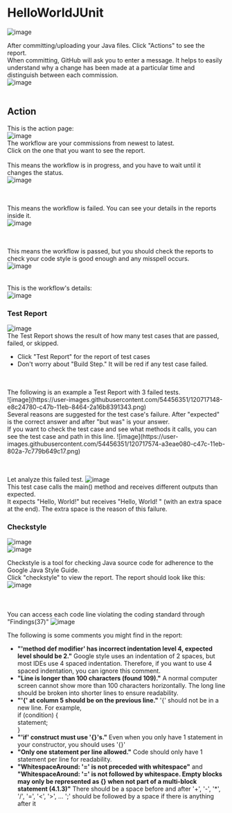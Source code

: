 # HelloWorldJUnit
![image](https://user-images.githubusercontent.com/54456351/119812273-d3a65100-be9c-11eb-9c53-326b5fc460c3.png)

After committing/uploading your Java files. Click "Actions" to see the report. \
When committing, GitHub will ask you to enter a message. It helps to easily understand why a change has been made at a particular time and distinguish between each commission.\
![image](https://user-images.githubusercontent.com/54456351/119812799-66df8680-be9d-11eb-8fec-24645619be13.png)
<br />
<br />


## Action
This is the action page:\
![image](https://user-images.githubusercontent.com/54456351/119814197-fc2f4a80-be9e-11eb-86ad-00f6c5b5d238.png) <br />
The workflow are your commissions from newest to latest. \
Click on the one that you want to see the report. <br /> <br />
This means the workflow is in progress, and you have to wait until it changes the status.\
![image](https://user-images.githubusercontent.com/54456351/119813577-51b72780-be9e-11eb-8449-c84e2850f125.png) <br /> <br /> <br />

This means the workflow is failed. You can see your details in the reports inside it.\
![image](https://user-images.githubusercontent.com/54456351/119813655-65628e00-be9e-11eb-8c27-8b42a9e71304.png) <br /> <br /> <br />

This means the workflow is passed, but you should check the reports to check your code style is good enough and any misspell occurs.\
![image](https://user-images.githubusercontent.com/54456351/119813818-95119600-be9e-11eb-82e5-d247541062cb.png) <br /> <br /> <br />
This is the workflow's details:\
![image](https://user-images.githubusercontent.com/54456351/119811221-b7ee7b00-be9b-11eb-933a-05b0733ba569.png) <br />


### Test Report
![image](https://user-images.githubusercontent.com/54456351/119812525-15cf9280-be9d-11eb-8125-f24d61ebd43b.png) <br />
The Test Report shows the result of how many test cases that are passed, failed, or skipped.
- Click "Test Report" for the report of test cases
- Don't worry about "Build Step." It will be red if any test case failed.
<br /> 
<br />
The following is an example a Test Report with 3 failed tests. <br />
![image](https://user-images.githubusercontent.com/54456351/120717148-e8c24780-c47b-11eb-8464-2a16b8391343.png) <br />
Several reasons are suggested for the test case's failure. After "expected" is the correct answer and after "but was" is your answer. <br />
If you want to check the test case and see what methods it calls, you can see the test case and path in this line. 
![image](https://user-images.githubusercontent.com/54456351/120717574-a3eae080-c47c-11eb-802a-7c779b649c17.png)

 <br /> <br /> 
Let analyze this failed test.
![image](https://user-images.githubusercontent.com/54456351/120717698-db598d00-c47c-11eb-8286-c52541d59de8.png) <br />
This test case calls the main() method and receives different outputs than expected. <br />
It expects "Hello, World!" but receives "Hello, World! " (with an extra space at the end). The extra space is the reason of this failure.

### Checkstyle
![image](https://user-images.githubusercontent.com/54456351/119812559-1ec06400-be9d-11eb-907d-e1b71a97a447.png) <br />
![image](https://user-images.githubusercontent.com/54456351/119814435-3f89b900-be9f-11eb-8578-2272566be21c.png) <br />

Checkstyle is a tool for checking Java source code for adherence to the Google Java Style Guide.\
Click "checkstyle" to view the report. The report should look like this:
![image](https://user-images.githubusercontent.com/54456351/120709943-5ec1b100-c472-11eb-93a1-1aafa7de830a.png) <br />
<br /> <br /> <br />
You can access each code line violating the coding standard through "Findings(37)"
![image](https://user-images.githubusercontent.com/54456351/120710983-b01e7000-c473-11eb-873d-e57b75aeab5c.png) <br />

The following is some comments you might find in the report:
- **"'method def modifier' has incorrect indentation level 4, expected level should be 2."** Google style uses an indentation of 2 spaces, but most IDEs use 4 spaced indentation. Therefore, if you want to use 4 spaced indentation, you can ignore this comment.
- **"Line is longer than 100 characters (found 109)."** A normal computer screen cannot show more than 100 characters horizontally. The long line should be broken into shorter lines to ensure readability. 
- **"'{' at column 5 should be on the previous line."** '{' should not be in a new line. For example,  <br />
if (condition) {  <br />
    statement; <br />
}
- **"'if' construct must use '{}'s."** Even when you only have 1 statement in your constructor, you should uses '{}' 
- **"Only one statement per line allowed."** Code should only have 1 statement per line for readability.
- **"WhitespaceAround: '=' is not preceded with whitespace"** and **"WhitespaceAround: '=' is not followed by whitespace. Empty blocks may only be represented as {} when not part of a multi-block statement (4.1.3)"** There should be a space before and after '+', '-', '*', '/', '=', '<', '>', ... ';' should be followed by a space if there is anything after it
